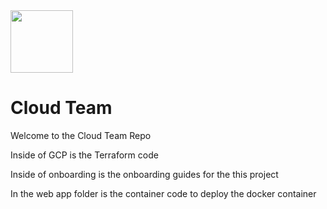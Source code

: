 <img src="https://github.com/jethall1/breaking-captcha/blob/Cloud_Dev/Teams_T2_2022/Cloud_Dev/cloud_logo.png?raw=true" width="100" height="100">
<h1>Cloud Team</h1>
<p>Welcome to the Cloud Team Repo</p>
<p>Inside of GCP is the Terraform code</p>
<p>Inside of onboarding is the onboarding guides for the this project</p>
<p>In the web app folder is the container code to deploy the docker container</p>

